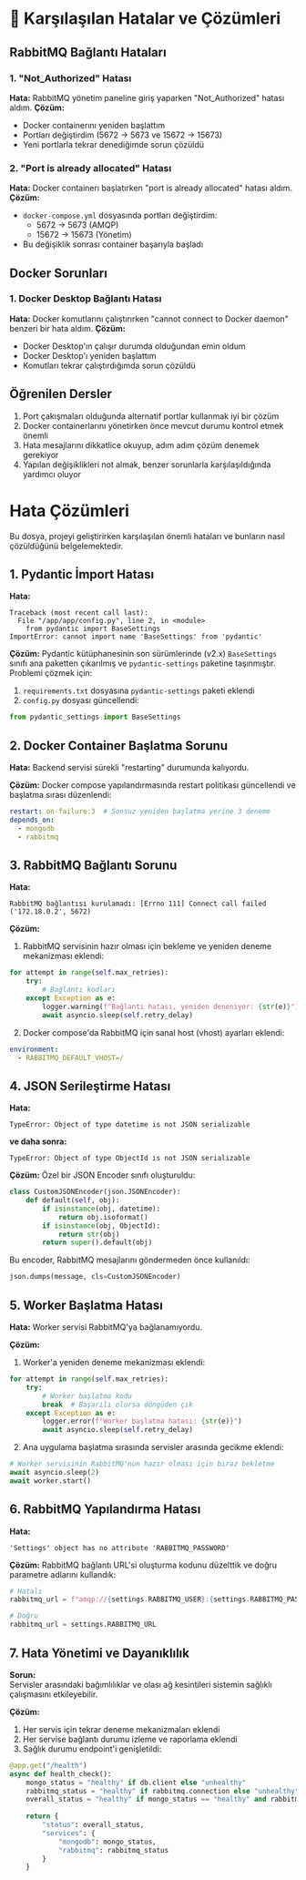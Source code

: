 # 🐛 Karşılaşılan Hatalar ve Çözümleri

## RabbitMQ Bağlantı Hataları

### 1. "Not_Authorized" Hatası
**Hata:** RabbitMQ yönetim paneline giriş yaparken "Not_Authorized" hatası aldım.
**Çözüm:** 
- Docker containerını yeniden başlattım
- Portları değiştirdim (5672 -> 5673 ve 15672 -> 15673)
- Yeni portlarla tekrar denediğimde sorun çözüldü

### 2. "Port is already allocated" Hatası
**Hata:** Docker containerı başlatırken "port is already allocated" hatası aldım.
**Çözüm:**
- `docker-compose.yml` dosyasında portları değiştirdim:
  - 5672 -> 5673 (AMQP)
  - 15672 -> 15673 (Yönetim)
- Bu değişiklik sonrası container başarıyla başladı

## Docker Sorunları

### 1. Docker Desktop Bağlantı Hatası
**Hata:** Docker komutlarını çalıştırırken "cannot connect to Docker daemon" benzeri bir hata aldım.
**Çözüm:**
- Docker Desktop'ın çalışır durumda olduğundan emin oldum
- Docker Desktop'ı yeniden başlattım
- Komutları tekrar çalıştırdığımda sorun çözüldü

## Öğrenilen Dersler
1. Port çakışmaları olduğunda alternatif portlar kullanmak iyi bir çözüm
2. Docker containerlarını yönetirken önce mevcut durumu kontrol etmek önemli
3. Hata mesajlarını dikkatlice okuyup, adım adım çözüm denemek gerekiyor
4. Yapılan değişiklikleri not almak, benzer sorunlarla karşılaşıldığında yardımcı oluyor 

# Hata Çözümleri

Bu dosya, projeyi geliştirirken karşılaşılan önemli hataları ve bunların nasıl çözüldüğünü belgelemektedir.

## 1. Pydantic İmport Hatası

**Hata:**
```
Traceback (most recent call last):
  File "/app/app/config.py", line 2, in <module>
    from pydantic import BaseSettings
ImportError: cannot import name 'BaseSettings' from 'pydantic'
```

**Çözüm:**
Pydantic kütüphanesinin son sürümlerinde (v2.x) `BaseSettings` sınıfı ana paketten çıkarılmış ve `pydantic-settings` paketine taşınmıştır. Problemi çözmek için:

1. `requirements.txt` dosyasına `pydantic-settings` paketi eklendi
2. `config.py` dosyası güncellendi:
```python
from pydantic_settings import BaseSettings
```

## 2. Docker Container Başlatma Sorunu

**Hata:**
Backend servisi sürekli "restarting" durumunda kalıyordu.

**Çözüm:**
Docker compose yapılandırmasında restart politikası güncellendi ve başlatma sırası düzenlendi:
```yaml
restart: on-failure:3  # Sonsuz yeniden başlatma yerine 3 deneme
depends_on:
  - mongodb
  - rabbitmq
```

## 3. RabbitMQ Bağlantı Sorunu

**Hata:**
```
RabbitMQ bağlantısı kurulamadı: [Errno 111] Connect call failed ('172.18.0.2', 5672)
```

**Çözüm:**
1. RabbitMQ servisinin hazır olması için bekleme ve yeniden deneme mekanizması eklendi:
```python
for attempt in range(self.max_retries):
    try:
        # Bağlantı kodları
    except Exception as e:
        logger.warning(f"Bağlantı hatası, yeniden deneniyor: {str(e)}")
        await asyncio.sleep(self.retry_delay)
```

2. Docker compose'da RabbitMQ için sanal host (vhost) ayarları eklendi:
```yaml
environment:
  - RABBITMQ_DEFAULT_VHOST=/
```

## 4. JSON Serileştirme Hatası

**Hata:**
```
TypeError: Object of type datetime is not JSON serializable
```
**ve daha sonra:**
```
TypeError: Object of type ObjectId is not JSON serializable
```

**Çözüm:**
Özel bir JSON Encoder sınıfı oluşturuldu:
```python
class CustomJSONEncoder(json.JSONEncoder):
    def default(self, obj):
        if isinstance(obj, datetime):
            return obj.isoformat()
        if isinstance(obj, ObjectId):
            return str(obj)
        return super().default(obj)
```

Bu encoder, RabbitMQ mesajlarını göndermeden önce kullanıldı:
```python
json.dumps(message, cls=CustomJSONEncoder)
```

## 5. Worker Başlatma Hatası

**Hata:**
Worker servisi RabbitMQ'ya bağlanamıyordu.

**Çözüm:**
1. Worker'a yeniden deneme mekanizması eklendi:
```python
for attempt in range(self.max_retries):
    try:
        # Worker başlatma kodu
        break  # Başarılı olursa döngüden çık
    except Exception as e:
        logger.error(f"Worker başlatma hatası: {str(e)}")
        await asyncio.sleep(self.retry_delay)
```

2. Ana uygulama başlatma sırasında servisler arasında gecikme eklendi:
```python
# Worker servisinin RabbitMQ'nun hazır olması için biraz bekletme
await asyncio.sleep(2)
await worker.start()
```

## 6. RabbitMQ Yapılandırma Hatası

**Hata:**
```
'Settings' object has no attribute 'RABBITMQ_PASSWORD'
```

**Çözüm:**
RabbitMQ bağlantı URL'si oluşturma kodunu düzelttik ve doğru parametre adlarını kullandık:
```python
# Hatalı
rabbitmq_url = f"amqp://{settings.RABBITMQ_USER}:{settings.RABBITMQ_PASSWORD}@{settings.RABBITMQ_HOST}:{settings.RABBITMQ_PORT}/{settings.RABBITMQ_VHOST}"

# Doğru
rabbitmq_url = settings.RABBITMQ_URL
```

## 7. Hata Yönetimi ve Dayanıklılık

**Sorun:**  
Servisler arasındaki bağımlılıklar ve olası ağ kesintileri sistemin sağlıklı çalışmasını etkileyebilir.

**Çözüm:**
1. Her servis için tekrar deneme mekanizmaları eklendi
2. Her servise bağlantı durumu izleme ve raporlama eklendi
3. Sağlık durumu endpoint'i genişletildi:
```python
@app.get("/health")
async def health_check():
    mongo_status = "healthy" if db.client else "unhealthy"
    rabbitmq_status = "healthy" if rabbitmq.connection else "unhealthy"
    overall_status = "healthy" if mongo_status == "healthy" and rabbitmq_status == "healthy" else "degraded"
    
    return {
        "status": overall_status,
        "services": {
            "mongodb": mongo_status,
            "rabbitmq": rabbitmq_status
        }
    }
``` 